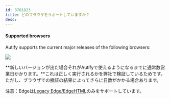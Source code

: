 ```yaml
---
id: 3701823
title: どのブラウザをサポートしていますか？
desc:
---
```


#### Supported browsers

Autify supports the current major releases of the following browsers:

![](https://downloads.intercomcdn.com/i/o/190790217/89fbdf16562f159b956f24ee/Screen+Shot+2020-03-09+at+11.38.02.png)

**新しいバージョンが出た場合それがAutifyで使えるようになるまでに通常数営業日かかります。**これは正しく実行されるかを弊社で検証しているためです。ただし、ブラウザでの検証の結果によってさらに日数がかかる場合あります。

注意：Edgeは[Legacy Edge/EdgeHTML](https://support.microsoft.com/ja-jp/help/4533505/what-is-microsoft-edge-legacy)のみをサポートしています。
